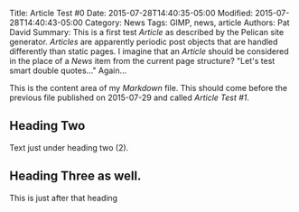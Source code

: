 Title: Article Test #0
Date: 2015-07-28T14:40:35-05:00
Modified: 2015-07-28T14:40:43-05:00
Category: News
Tags: GIMP, news, article
Authors: Pat David
Summary: This is a first test _Article_ as described by the Pelican site generator.  *Articles* are apparently periodic post objects that are handled differently than static pages.  I imagine that an *Article* should be considered in the place of a *News* item from the current page structure? "Let's test smart double quotes..." Again...



This is the content area of my *Markdown* file.
This should come before the previous file published on 2015-07-29 and called *Article Test #1*.


## Heading Two

Text just under heading two (2).



## Heading Three as well.

This is just after that heading
